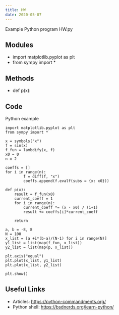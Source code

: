 ```yaml
---
title: HW
date: 2020-05-07
---
```

Example Python program HW.py

## Modules

* import matplotlib.pyplot as plt
* from sympy import *

## Methods

* def p(x):

## Code

Python example

    import matplotlib.pyplot as plt
    from sympy import *
    
    x = symbols("x")
    f = sin(x)
    f_fun = lambdify(x, f)
    x0 = 0
    n = 2
    
    coeffs = []
    for i in range(n):
            f = diff(f, "x")
            coeffs.append(f.evalf(subs = {x: x0}))
            
    def p(x):
        result = f_fun(x0)
        current_coeff = 1
        for i in range(n):
            current_coeff *= (x - x0) / (i+1)
            result += coeffs[i]*current_coeff
            
        return
        
    a, b = -8, 8
    N = 100
    x_list = [a +i*(b-a)/(N-1) for i in range(N)]
    y1_list = list(map(f_fun, x_list))
    y2_list = list(map(p, x_list))
    
    plt.axis("equal")
    plt.plot(x_list, y1_list)
    plt.plot(x_list, y2_list)
    
    plt.show()
    

## Useful Links

- Articles: https://python-commandments.org/
- Python shell: https://bsdnerds.org/learn-python/
